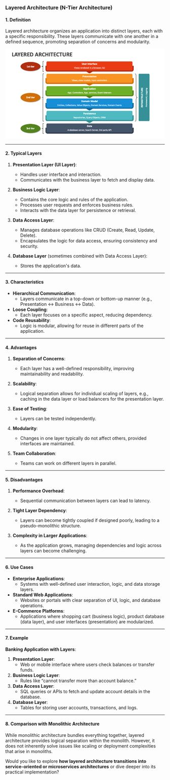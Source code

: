 ### Layered Architecture (N-Tier Architecture)

#### 1. **Definition**

Layered architecture organizes an application into distinct layers, each with a specific responsibility. These layers communicate with one another in a defined sequence, promoting separation of concerns and modularity.

![](Images/3.1.Image.png)


---

#### 2. **Typical Layers**

1. **Presentation Layer (UI Layer)**:

    - Handles user interface and interaction.
    - Communicates with the business layer to fetch and display data.
2. **Business Logic Layer**:
    
    - Contains the core logic and rules of the application.
    - Processes user requests and enforces business rules.
    - Interacts with the data layer for persistence or retrieval.
3. **Data Access Layer**:
    
    - Manages database operations like CRUD (Create, Read, Update, Delete).
    - Encapsulates the logic for data access, ensuring consistency and security.
4. **Database Layer** (sometimes combined with Data Access Layer):
    
    - Stores the application's data.

---

#### 3. **Characteristics**

- **Hierarchical Communication**:
    - Layers communicate in a top-down or bottom-up manner (e.g., Presentation ↔ Business ↔ Data).
- **Loose Coupling**:
    - Each layer focuses on a specific aspect, reducing dependency.
- **Code Reusability**:
    - Logic is modular, allowing for reuse in different parts of the application.

---

#### 4. **Advantages**

1. **Separation of Concerns**:
    
    - Each layer has a well-defined responsibility, improving maintainability and readability.
2. **Scalability**:
    
    - Logical separation allows for individual scaling of layers, e.g., caching in the data layer or load balancers for the presentation layer.
3. **Ease of Testing**:
    
    - Layers can be tested independently.
4. **Modularity**:
    
    - Changes in one layer typically do not affect others, provided interfaces are maintained.
5. **Team Collaboration**:
    
    - Teams can work on different layers in parallel.

---

#### 5. **Disadvantages**

1. **Performance Overhead**:
    
    - Sequential communication between layers can lead to latency.
2. **Tight Layer Dependency**:
    
    - Layers can become tightly coupled if designed poorly, leading to a pseudo-monolithic structure.
3. **Complexity in Larger Applications**:
    
    - As the application grows, managing dependencies and logic across layers can become challenging.

---

#### 6. **Use Cases**

- **Enterprise Applications**:
    - Systems with well-defined user interaction, logic, and data storage layers.
- **Standard Web Applications**:
    - Websites or portals with clear separation of UI, logic, and database operations.
- **E-Commerce Platforms**:
    - Applications where shopping cart (business logic), product database (data layer), and user interfaces (presentation) are modularized.

---

#### 7. **Example**

**Banking Application with Layers**:

1. **Presentation Layer**:
    - Web or mobile interface where users check balances or transfer funds.
2. **Business Logic Layer**:
    - Rules like “cannot transfer more than account balance.”
3. **Data Access Layer**:
    - SQL queries or APIs to fetch and update account details in the database.
4. **Database Layer**:
    - Tables for storing user accounts, transactions, and logs.

---

#### 8. **Comparison with Monolithic Architecture**

While monolithic architecture bundles everything together, layered architecture provides logical separation within the monolith. However, it does not inherently solve issues like scaling or deployment complexities that arise in monoliths.

Would you like to explore **how layered architecture transitions into service-oriented or microservices architectures** or dive deeper into its practical implementation?